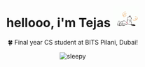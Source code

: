 <h1 align="center">hellooo, i'm Tejas <img src="yeayep/snoopy.gif" height="50px"> </h1>

<p align="center">
  🍀 Final year CS student at BITS Pilani, Dubai!
</p>

<div align="center">
</div>

<p align="center">
  <img src="Assets/Gif/sleep.gif"  alt="sleepy" />
</p>
